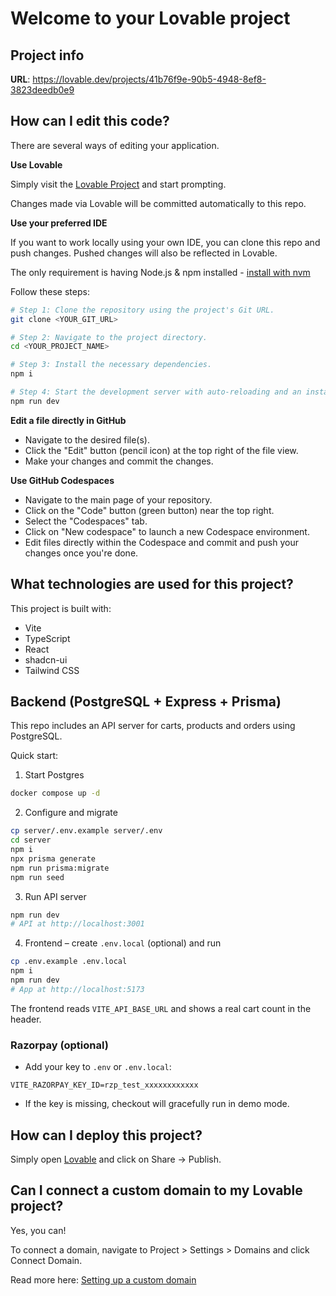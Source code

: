 # Welcome to your Lovable project

## Project info

**URL**: https://lovable.dev/projects/41b76f9e-90b5-4948-8ef8-3823deedb0e9

## How can I edit this code?

There are several ways of editing your application.

**Use Lovable**

Simply visit the [Lovable Project](https://lovable.dev/projects/41b76f9e-90b5-4948-8ef8-3823deedb0e9) and start prompting.

Changes made via Lovable will be committed automatically to this repo.

**Use your preferred IDE**

If you want to work locally using your own IDE, you can clone this repo and push changes. Pushed changes will also be reflected in Lovable.

The only requirement is having Node.js & npm installed - [install with nvm](https://github.com/nvm-sh/nvm#installing-and-updating)

Follow these steps:

```sh
# Step 1: Clone the repository using the project's Git URL.
git clone <YOUR_GIT_URL>

# Step 2: Navigate to the project directory.
cd <YOUR_PROJECT_NAME>

# Step 3: Install the necessary dependencies.
npm i

# Step 4: Start the development server with auto-reloading and an instant preview.
npm run dev
```

**Edit a file directly in GitHub**

- Navigate to the desired file(s).
- Click the "Edit" button (pencil icon) at the top right of the file view.
- Make your changes and commit the changes.

**Use GitHub Codespaces**

- Navigate to the main page of your repository.
- Click on the "Code" button (green button) near the top right.
- Select the "Codespaces" tab.
- Click on "New codespace" to launch a new Codespace environment.
- Edit files directly within the Codespace and commit and push your changes once you're done.

## What technologies are used for this project?

This project is built with:

- Vite
- TypeScript
- React
- shadcn-ui
- Tailwind CSS

## Backend (PostgreSQL + Express + Prisma)

This repo includes an API server for carts, products and orders using PostgreSQL.

Quick start:

1) Start Postgres

```sh
docker compose up -d
```

2) Configure and migrate

```sh
cp server/.env.example server/.env
cd server
npm i
npx prisma generate
npm run prisma:migrate
npm run seed
```

3) Run API server

```sh
npm run dev
# API at http://localhost:3001
```

4) Frontend – create `.env.local` (optional) and run

```sh
cp .env.example .env.local
npm i
npm run dev
# App at http://localhost:5173
```

The frontend reads `VITE_API_BASE_URL` and shows a real cart count in the header.

### Razorpay (optional)

- Add your key to `.env` or `.env.local`:

```
VITE_RAZORPAY_KEY_ID=rzp_test_xxxxxxxxxxxx
```

- If the key is missing, checkout will gracefully run in demo mode.

## How can I deploy this project?

Simply open [Lovable](https://lovable.dev/projects/41b76f9e-90b5-4948-8ef8-3823deedb0e9) and click on Share -> Publish.

## Can I connect a custom domain to my Lovable project?

Yes, you can!

To connect a domain, navigate to Project > Settings > Domains and click Connect Domain.

Read more here: [Setting up a custom domain](https://docs.lovable.dev/tips-tricks/custom-domain#step-by-step-guide)
